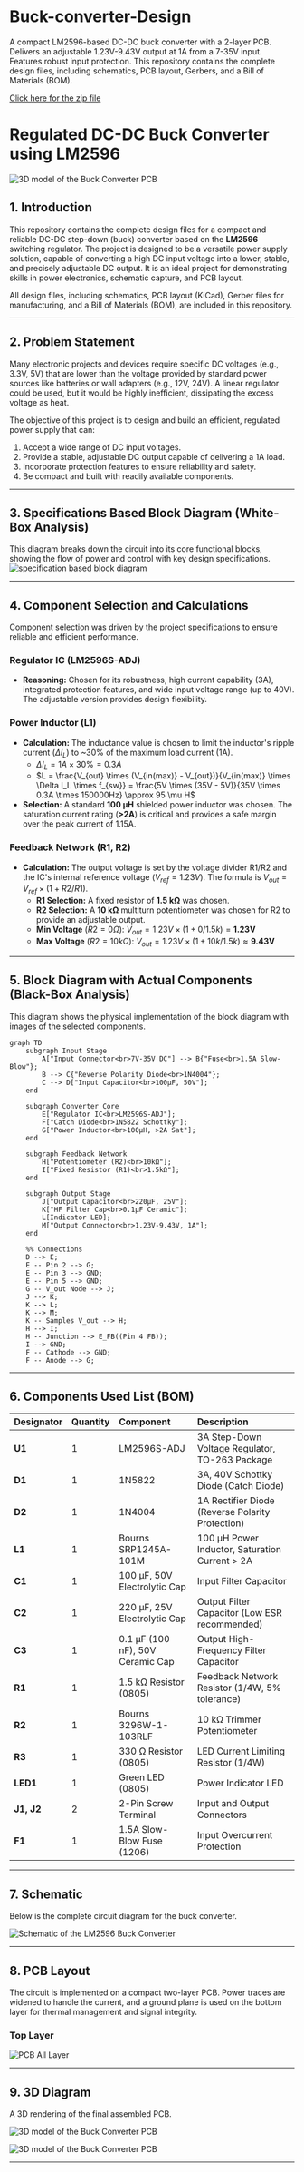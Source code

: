 # Buck-converter-Design
A compact LM2596-based DC-DC buck converter with a 2-layer PCB. Delivers an adjustable 1.23V-9.43V output at 1A from a 7-35V input. Features robust input protection. This repository contains the complete design files, including schematics, PCB layout, Gerbers, and a Bill of Materials (BOM).

[Click here for the zip file](https://github.com/ShravanaHS/Buck-converter-Design/blob/main/buck_converter.zip)
# Regulated DC-DC Buck Converter using LM2596

![3D model of the Buck Converter PCB](https://github.com/ShravanaHS/Buck-converter-Design/blob/main/images/3dd.png) 

## 1. Introduction

This repository contains the complete design files for a compact and reliable DC-DC step-down (buck) converter based on the **LM2596** switching regulator. The project is designed to be a versatile power supply solution, capable of converting a high DC input voltage into a lower, stable, and precisely adjustable DC output. It is an ideal project for demonstrating skills in power electronics, schematic capture, and PCB layout.

All design files, including schematics, PCB layout (KiCad), Gerber files for manufacturing, and a Bill of Materials (BOM), are included in this repository.

---

## 2. Problem Statement

Many electronic projects and devices require specific DC voltages (e.g., 3.3V, 5V) that are lower than the voltage provided by standard power sources like batteries or wall adapters (e.g., 12V, 24V). A linear regulator could be used, but it would be highly inefficient, dissipating the excess voltage as heat.

The objective of this project is to design and build an efficient, regulated power supply that can:
1.  Accept a wide range of DC input voltages.
2.  Provide a stable, adjustable DC output capable of delivering a 1A load.
3.  Incorporate protection features to ensure reliability and safety.
4.  Be compact and built with readily available components.

---

## 3. Specifications Based Block Diagram (White-Box Analysis)

This diagram breaks down the circuit into its core functional blocks, showing the flow of power and control with key design specifications.
![specification based block diagram](https://github.com/ShravanaHS/Buck-converter-Design/blob/main/images/Screenshot%202025-10-04%20214042.png)

---

## 4. Component Selection and Calculations

Component selection was driven by the project specifications to ensure reliable and efficient performance.

### **Regulator IC (LM2596S-ADJ)**
* **Reasoning:** Chosen for its robustness, high current capability (3A), integrated protection features, and wide input voltage range (up to 40V). The adjustable version provides design flexibility.

### **Power Inductor (L1)**
* **Calculation:** The inductance value is chosen to limit the inductor's ripple current ($\Delta I_L$) to ~30% of the maximum load current (1A).
    * $\Delta I_L = 1A \times 30\% = 0.3A$
    * $L = \frac{V_{out} \times (V_{in(max)} - V_{out})}{V_{in(max)} \times \Delta I_L \times f_{sw}} = \frac{5V \times (35V - 5V)}{35V \times 0.3A \times 150000Hz} \approx 95 \mu H$
* **Selection:** A standard **100 µH** shielded power inductor was chosen. The saturation current rating (**>2A**) is critical and provides a safe margin over the peak current of 1.15A.

### **Feedback Network (R1, R2)**
* **Calculation:** The output voltage is set by the voltage divider R1/R2 and the IC's internal reference voltage ($V_{ref} = 1.23V$). The formula is $V_{out} = V_{ref} \times (1 + R2/R1)$.
    * **R1 Selection:** A fixed resistor of **1.5 kΩ** was chosen.
    * **R2 Selection:** A **10 kΩ** multiturn potentiometer was chosen for R2 to provide an adjustable output.
    * **Min Voltage** ($R2=0\Omega$): $V_{out} = 1.23V \times (1 + 0/1.5k) = \textbf{1.23V}$
    * **Max Voltage** ($R2=10k\Omega$): $V_{out} = 1.23V \times (1 + 10k/1.5k) \approx \textbf{9.43V}$

---

## 5. Block Diagram with Actual Components (Black-Box Analysis)

This diagram shows the physical implementation of the block diagram with images of the selected components.

```mermaid
graph TD
    subgraph Input Stage
        A["Input Connector<br>7V-35V DC"] --> B{"Fuse<br>1.5A Slow-Blow"};
        B --> C{"Reverse Polarity Diode<br>1N4004"};
        C --> D["Input Capacitor<br>100µF, 50V"];
    end

    subgraph Converter Core
        E["Regulator IC<br>LM2596S-ADJ"];
        F["Catch Diode<br>1N5822 Schottky"];
        G["Power Inductor<br>100µH, >2A Sat"];
    end

    subgraph Feedback Network
        H["Potentiometer (R2)<br>10kΩ"];
        I["Fixed Resistor (R1)<br>1.5kΩ"];
    end

    subgraph Output Stage
        J["Output Capacitor<br>220µF, 25V"];
        K["HF Filter Cap<br>0.1µF Ceramic"];
        L[Indicator LED];
        M["Output Connector<br>1.23V-9.43V, 1A"];
    end

    %% Connections
    D --> E;
    E -- Pin 2 --> G;
    E -- Pin 3 --> GND;
    E -- Pin 5 --> GND;
    G -- V_out Node --> J;
    J --> K;
    K --> L;
    K --> M;
    K -- Samples V_out --> H;
    H --> I;
    H -- Junction --> E_FB((Pin 4 FB));
    I --> GND;
    F -- Cathode --> GND;
    F -- Anode --> G;
```


---

## 6. Components Used List (BOM)

| Designator | Quantity | Component                       | Description                                                     |
| :--------- | :------- | :------------------------------ | :-------------------------------------------------------------- |
| **U1** | 1        | LM2596S-ADJ                     | 3A Step-Down Voltage Regulator, TO-263 Package                  |
| **D1** | 1        | 1N5822                          | 3A, 40V Schottky Diode (Catch Diode)                            |
| **D2** | 1        | 1N4004                          | 1A Rectifier Diode (Reverse Polarity Protection)                |
| **L1** | 1        | Bourns SRP1245A-101M            | 100 µH Power Inductor, Saturation Current > 2A                  |
| **C1** | 1        | 100 µF, 50V Electrolytic Cap    | Input Filter Capacitor                                          |
| **C2** | 1        | 220 µF, 25V Electrolytic Cap    | Output Filter Capacitor (Low ESR recommended)                   |
| **C3** | 1        | 0.1 µF (100 nF), 50V Ceramic Cap| Output High-Frequency Filter Capacitor                       |
| **R1** | 1        | 1.5 kΩ Resistor (0805)          | Feedback Network Resistor (1/4W, 5% tolerance)                  |
| **R2** | 1        | Bourns 3296W-1-103RLF           | 10 kΩ Trimmer Potentiometer                                     |
| **R3** | 1        | 330 Ω Resistor (0805)           | LED Current Limiting Resistor (1/4W)                            |
| **LED1** | 1        | Green LED (0805)                | Power Indicator LED                                             |
| **J1, J2** | 2        | 2-Pin Screw Terminal            | Input and Output Connectors                                     |
| **F1** | 1        | 1.5A Slow-Blow Fuse (1206)      | Input Overcurrent Protection                                    |

---

## 7. Schematic

Below is the complete circuit diagram for the buck converter.

![Schematic of the LM2596 Buck Converter](https://github.com/ShravanaHS/Buck-converter-Design/blob/main/images/schematic.png) 

---

## 8. PCB Layout

The circuit is implemented on a compact two-layer PCB. Power traces are widened to handle the current, and a ground plane is used on the bottom layer for thermal management and signal integrity.

### Top Layer
![PCB All Layer](https://github.com/ShravanaHS/Buck-converter-Design/blob/main/images/layout.png) 

---

## 9. 3D Diagram

A 3D rendering of the final assembled PCB.

![3D model of the Buck Converter PCB](https://github.com/ShravanaHS/Buck-converter-Design/blob/main/images/3df.png) 

![3D model of the Buck Converter PCB](https://github.com/ShravanaHS/Buck-converter-Design/blob/main/images/3db.png) 




---



